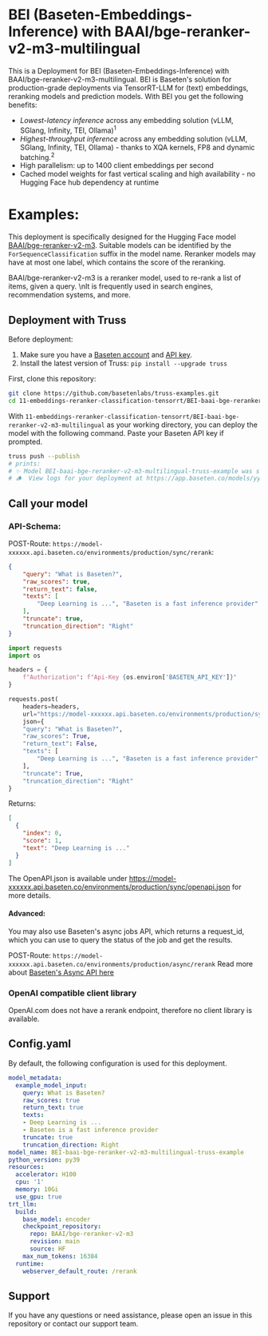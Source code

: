 # BEI (Baseten-Embeddings-Inference) with BAAI/bge-reranker-v2-m3-multilingual

This is a Deployment for BEI (Baseten-Embeddings-Inference) with BAAI/bge-reranker-v2-m3-multilingual. BEI is Baseten's solution for production-grade deployments via TensorRT-LLM for (text) embeddings, reranking models and prediction models.
With BEI you get the following benefits:
- *Lowest-latency inference* across any embedding solution (vLLM, SGlang, Infinity, TEI, Ollama)<sup>1</sup>
- *Highest-throughput inference* across any embedding solution (vLLM, SGlang, Infinity, TEI, Ollama) - thanks to XQA kernels, FP8 and dynamic batching.<sup>2</sup>
- High parallelism: up to 1400 client embeddings per second
- Cached model weights for fast vertical scaling and high availability - no Hugging Face hub dependency at runtime


# Examples:
This deployment is specifically designed for the Hugging Face model [BAAI/bge-reranker-v2-m3](https://huggingface.co/BAAI/bge-reranker-v2-m3).
Suitable models can be identified by the `ForSequenceClassification` suffix in the model name. Reranker models may have at most one label, which contains the score of the reranking.

BAAI/bge-reranker-v2-m3  is a reranker model, used to re-rank a list of items, given a query. \nIt is frequently used in search engines, recommendation systems, and more.


## Deployment with Truss

Before deployment:

1. Make sure you have a [Baseten account](https://app.baseten.co/signup) and [API key](https://app.baseten.co/settings/account/api_keys).
2. Install the latest version of Truss: `pip install --upgrade truss`


First, clone this repository:
```sh
git clone https://github.com/basetenlabs/truss-examples.git
cd 11-embeddings-reranker-classification-tensorrt/BEI-baai-bge-reranker-v2-m3-multilingual
```

With `11-embeddings-reranker-classification-tensorrt/BEI-baai-bge-reranker-v2-m3-multilingual` as your working directory, you can deploy the model with the following command. Paste your Baseten API key if prompted.

```sh
truss push --publish
# prints:
# ✨ Model BEI-baai-bge-reranker-v2-m3-multilingual-truss-example was successfully pushed ✨
# 🪵  View logs for your deployment at https://app.baseten.co/models/yyyyyy/logs/xxxxxx
```

## Call your model

### API-Schema:
POST-Route: `https://model-xxxxxx.api.baseten.co/environments/production/sync/rerank`:
```json
{
    "query": "What is Baseten?",
    "raw_scores": true,
    "return_text": false,
    "texts": [
        "Deep Learning is ...", "Baseten is a fast inference provider"
    ],
    "truncate": true,
    "truncation_direction": "Right"
}
```

```python
import requests
import os

headers = {
    f"Authorization": f"Api-Key {os.environ['BASETEN_API_KEY']}"
}

requests.post(
    headers=headers,
    url="https://model-xxxxxx.api.baseten.co/environments/production/sync/rerank",
    json={
    "query": "What is Baseten?",
    "raw_scores": True,
    "return_text": False,
    "texts": [
        "Deep Learning is ...", "Baseten is a fast inference provider"
    ],
    "truncate": True,
    "truncation_direction": "Right"
}
```
Returns:
```json
[
  {
    "index": 0,
    "score": 1,
    "text": "Deep Learning is ..."
  }
]
```
The OpenAPI.json is available under https://model-xxxxxx.api.baseten.co/environments/production/sync/openapi.json for more details.

#### Advanced:
You may also use Baseten's async jobs API, which returns a request_id, which you can use to query the status of the job and get the results.

POST-Route: `https://model-xxxxxx.api.baseten.co/environments/production/async/rerank`
Read more about [Baseten's Async API here](https://docs.baseten.co/invoke/async)

### OpenAI compatible client library
OpenAI.com does not have a rerank endpoint, therefore no client library is available.


## Config.yaml
By default, the following configuration is used for this deployment.

```yaml
model_metadata:
  example_model_input:
    query: What is Baseten?
    raw_scores: true
    return_text: true
    texts:
    - Deep Learning is ...
    - Baseten is a fast inference provider
    truncate: true
    truncation_direction: Right
model_name: BEI-baai-bge-reranker-v2-m3-multilingual-truss-example
python_version: py39
resources:
  accelerator: H100
  cpu: '1'
  memory: 10Gi
  use_gpu: true
trt_llm:
  build:
    base_model: encoder
    checkpoint_repository:
      repo: BAAI/bge-reranker-v2-m3
      revision: main
      source: HF
    max_num_tokens: 16384
  runtime:
    webserver_default_route: /rerank

```

## Support
If you have any questions or need assistance, please open an issue in this repository or contact our support team.
